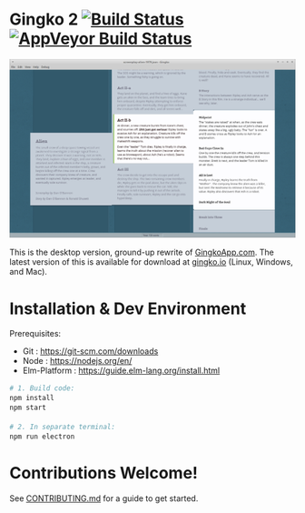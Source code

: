 # Gingko 2 [![Build Status](https://travis-ci.org/gingko/client.svg?branch=master)](https://travis-ci.org/gingko/client) [![AppVeyor Build Status](https://ci.appveyor.com/api/projects/status/github/gingko/client)](https://ci.appveyor.com/project/AdrianoFerrari/client)
![](./docs/images/screenshot-alien-screenplay.png)

This is the desktop version, ground-up rewrite of [GingkoApp.com](https://gingkoapp.com). The latest version of this is available for download at [gingko.io](https://gingko.io) (Linux, Windows, and Mac).

# Installation & Dev Environment

Prerequisites:

* Git : https://git-scm.com/downloads
* Node : https://nodejs.org/en/
* Elm-Platform : https://guide.elm-lang.org/install.html

```bash
# 1. Build code:
npm install
npm start

# 2. In separate terminal:
npm run electron
```

# Contributions Welcome!

See [CONTRIBUTING.md](./CONTRIBUTING.md) for a guide to get started.
